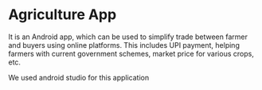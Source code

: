 # Agriculture App

It is an Android app, which can be used to simplify trade between farmer and buyers using online platforms. This includes UPI
payment, helping farmers with current government schemes, market price for various crops, etc.

We used android studio for this application
